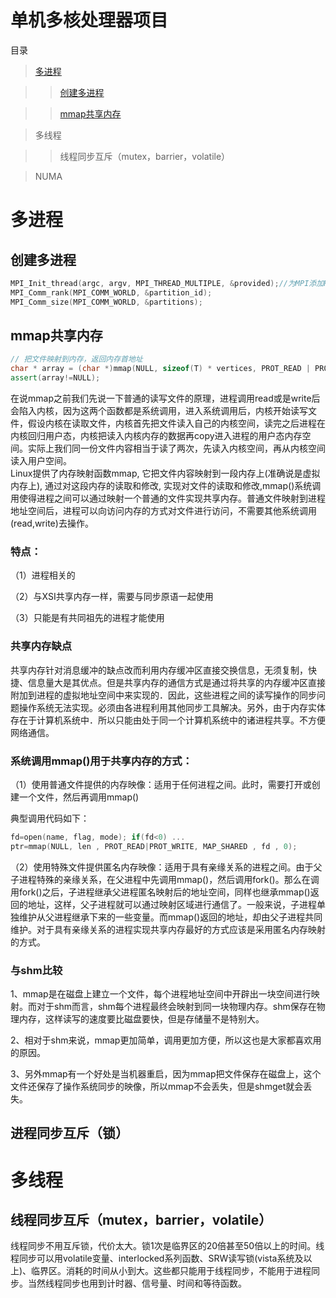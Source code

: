# 单机多核处理器项目

目录

> [多进程](https://github.com/care101/Interview/new/master#%E5%A4%9A%E8%BF%9B%E7%A8%8B)

>> [创建多进程](https://github.com/care101/Interview/new/master#%E5%88%9B%E5%BB%BA%E5%A4%9A%E8%BF%9B%E7%A8%8B)

>> [mmap共享内存](https://github.com/care101/Interview/new/master#mmap%E5%85%B1%E4%BA%AB%E5%86%85%E5%AD%98)

> 多线程

>> 线程同步互斥（mutex，barrier，volatile）

> NUMA

# 多进程

## 创建多进程

```C++
MPI_Init_thread(argc, argv, MPI_THREAD_MULTIPLE, &provided);//为MPI添加PThread多线程支持
MPI_Comm_rank(MPI_COMM_WORLD, &partition_id);
MPI_Comm_size(MPI_COMM_WORLD, &partitions);
```
## mmap共享内存
```C++
// 把文件映射到内存，返回内存首地址
char * array = (char *)mmap(NULL, sizeof(T) * vertices, PROT_READ | PROT_WRITE, MAP_PRIVATE | MAP_ANONYMOUS, -1, 0);
assert(array!=NULL);
```

在说mmap之前我们先说一下普通的读写文件的原理，进程调用read或是write后会陷入内核，因为这两个函数都是系统调用，进入系统调用后，内核开始读写文件，假设内核在读取文件，内核首先把文件读入自己的内核空间，读完之后进程在内核回归用户态，内核把读入内核内存的数据再copy进入进程的用户态内存空间。实际上我们同一份文件内容相当于读了两次，先读入内核空间，再从内核空间读入用户空间。
　	
Linux提供了内存映射函数mmap, 它把文件内容映射到一段内存上(准确说是虚拟内存上), 通过对这段内存的读取和修改, 实现对文件的读取和修改,mmap()系统调用使得进程之间可以通过映射一个普通的文件实现共享内存。普通文件映射到进程地址空间后，进程可以向访问内存的方式对文件进行访问，不需要其他系统调用(read,write)去操作。

### 特点：

（1）进程相关的

（2）与XSI共享内存一样，需要与同步原语一起使用

（3）只能是有共同祖先的进程才能使用

### 共享内存缺点

共享内存针对消息缓冲的缺点改而利用内存缓冲区直接交换信息，无须复制，快捷、信息量大是其优点。但是共享内存的通信方式是通过将共享的内存缓冲区直接附加到进程的虚拟地址空间中来实现的．因此，这些进程之间的读写操作的同步问题操作系统无法实现。必须由各进程利用其他同步工具解决。另外，由于内存实体存在于计算机系统中．所以只能由处于同一个计算机系统中的诸进程共享。不方便网络通信。

### 系统调用mmap()用于共享内存的方式：

（1）使用普通文件提供的内存映像：适用于任何进程之间。此时，需要打开或创建一个文件，然后再调用mmap()

典型调用代码如下：
```C++
fd=open(name, flag, mode); if(fd<0) ...
ptr=mmap(NULL, len , PROT_READ|PROT_WRITE, MAP_SHARED , fd , 0);
```
（2）使用特殊文件提供匿名内存映像：适用于具有亲缘关系的进程之间。由于父子进程特殊的亲缘关系，在父进程中先调用mmap()，然后调用fork()。那么在调用fork()之后，子进程继承父进程匿名映射后的地址空间，同样也继承mmap()返回的地址，这样，父子进程就可以通过映射区域进行通信了。一般来说，子进程单独维护从父进程继承下来的一些变量。而mmap()返回的地址，却由父子进程共同维护。对于具有亲缘关系的进程实现共享内存最好的方式应该是采用匿名内存映射的方式。 

### 与shm比较

1、mmap是在磁盘上建立一个文件，每个进程地址空间中开辟出一块空间进行映射。而对于shm而言，shm每个进程最终会映射到同一块物理内存。shm保存在物理内存，这样读写的速度要比磁盘要快，但是存储量不是特别大。

2、相对于shm来说，mmap更加简单，调用更加方便，所以这也是大家都喜欢用的原因。

3、另外mmap有一个好处是当机器重启，因为mmap把文件保存在磁盘上，这个文件还保存了操作系统同步的映像，所以mmap不会丢失，但是shmget就会丢失。

## 进程同步互斥（锁）

# 多线程

## 线程同步互斥（mutex，barrier，volatile）

线程同步不用互斥锁，代价太大。锁1次是临界区的20倍甚至50倍以上的时间。线程同步可以用volatile变量、interlocked系列函数、SRW读写锁(vista系统及以上)、临界区。消耗的时间从小到大。这些都只能用于线程同步，不能用于进程同步。当然线程同步也用到计时器、信号量、时间和等待函数。
